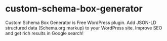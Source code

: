 # custom-schema-box-generator
Custom Schema Box Generator is Free WordPress plugin. Add JSON-LD structured data (Schema.org markup) to your WordPress site. Improve SEO and get rich results in Google search!
